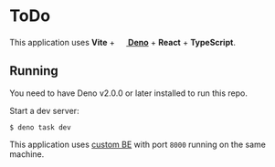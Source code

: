 # ToDo

This application uses **Vite** +
**[<img src='https://upload.wikimedia.org/wikipedia/commons/thumb/c/c3/Deno_Logo_2024.svg/1200px-Deno_Logo_2024.svg.png'  height="16" style="text-align: center" /> Deno](https://deno.com/)** +
**React** + **TypeScript**.

## Running

You need to have Deno v2.0.0 or later installed to run this repo.

Start a dev server:

```
$ deno task dev
```

This application uses [custom BE](https://github.com/DcNiemandd/ToDoBE) with
port `8000` running on the same machine.
